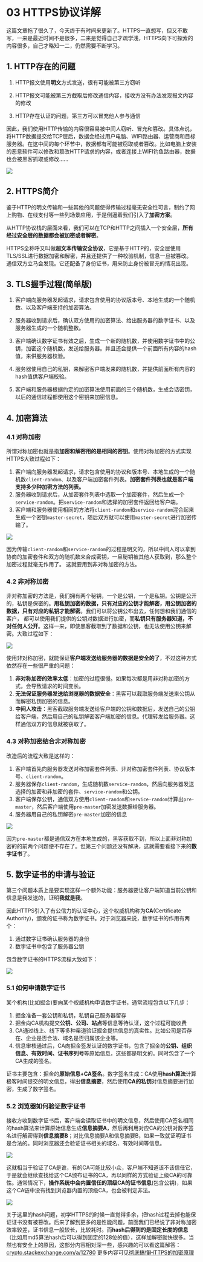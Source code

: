 # 03 HTTPS协议详解

这篇文章拖了很久了，今天终于有时间来更新了。HTTPS一直想写，但又不敢写，一来是最近时间不是很多，二来是觉得自己才疏学浅，HTTPS向下可探索的内容很多，自己才略知一二，仍然需要不断学习。

## 1. HTTP存在的问题

1. HTTP报文使用**明文**方式发送，很有可能被第三方窃听

2. HTTP报文可能被第三方截取后修改通信内容，接收方没有办法发现报文内容的修改
3. HTTP存在认证的问题，第三方可以冒充他人参与通信

因此，我们使用HTTP传输的内容很容易被中间人窃听、冒充和篡改。具体点说，将HTTP数据提交给TCP层后，数据会经过用户电脑、WIFI路由器、运营商和目标服务器。在这中间的每个环节中，数据都有可能被窃取或者篡改。比如电脑上安装的恶意软件可以修改和篡改HTTP请求的内容，或者连接上WIFI钓鱼路由器，数据也会被黑客抓取或修改......

![](https://github.com/cuifanfan/Blogs/blob/master/brower/00%20%E6%B5%8F%E8%A7%88%E5%99%A8%E4%B8%AD%E7%9A%84%E7%BD%91%E7%BB%9C/images/03-1.png)

## 2. HTTPS简介

鉴于HTTP的明文传输和一些其他的问题使得传输过程毫无安全性可言，制约了网上购物、在线支付等一些列场景应用，于是倒逼着我们引入了**加密方案**。

从HTTP协议栈的层面来看，我们可以在TCP和HTTP之间插入一个安全层，**所有经过安全层的数据都会被加密或者解密**。

HTTPS全称呼又叫做**超文本传输安全协议**，它是基于HTTP的，安全层使用TLS/SSL进行数据加密和解密，并且还提供了一种校验机制，信息一旦被篡改。通信双方立马会发现。它还配备了身份证书，用来防止身份被冒充的情况出现。

## 3. TLS握手过程(简单版)

1. 客户端向服务器发起请求，请求包含使用的协议版本号、本地生成的一个随机数、以及客户端支持的加密算法。
2. 服务器收到请求后，确认双方使用的加密算法、给出服务器的数字证书、以及服务器生成的一个随机整数。

3. 客户端确认数字证书有效之后，生成一个新的随机数，并使用数字证书中的公钥，加密这个随机数，发送给服务器。并且还会提供一个前面所有内容的hash值，来供服务器校验。
4. 服务器使用自己的私钥，来解密客户端发来的随机数，并提供前面所有内容的hash值供客户端校验。
5. 客户端和服务器根据约定的加密算法使用前面的三个随机数，生成会话密钥，以后的通信过程都使用这个密钥来加密信息。

## 4. 加密算法

### 4.1 对称加密

所谓对称加密也就是指**加密和解密用的是相同的密钥**。使用对称加密的方式实现HTTPS大致过程如下：

1. 客户端向服务器发起请求，请求包含使用的协议和版本号、本地生成的一个随机数`client-random`、以及客户端加密套件列表。**加密套件列表也就是客户端支持多少种加密方法的列表。**
2. 服务器收到请求后，从加密套件列表中选取一个加密套件，然后生成一个`service-random`。把`service-random`和选择的加密套件返回给客户端。
3. 客户端和服务器使用相同的方法将`client-random`和`service-random`混合起来生成一个密钥`master-secret`，随后双方就可以使用`master-secret`进行加密传输了。

![](https://github.com/cuifanfan/Blogs/blob/master/brower/00%20%E6%B5%8F%E8%A7%88%E5%99%A8%E4%B8%AD%E7%9A%84%E7%BD%91%E7%BB%9C/images/03-2.png)

因为传输`client-random`和`service-random`的过程是明文的，所以中间人可以拿到协商的加密套件和双方的随机数来合成密钥，一旦秘钥被其他人获取到，那么整个加密过程就毫无作用了。 这就要用到非对称加密的方法。

### 4.2 非对称加密

非对称加密的方法是，我们拥有两个秘钥，一个是公钥，一个是私钥。公钥是公开的，私钥是保密的。**用私钥加密的数据，只有对应的公钥才能解密，用公钥加密的数据，只有对应的私钥才能解密**。我们可以将公钥公布出去，任何想和我们通信的客户， 都可以使用我们提供的公钥对数据进行加密，而**私钥只有服务器知道，不对任何人公开**。这样一来，即使黑客截取到了数据和公钥，也无法使用公钥来解密。大致过程如下：

![](https://github.com/cuifanfan/Blogs/blob/master/brower/00%20%E6%B5%8F%E8%A7%88%E5%99%A8%E4%B8%AD%E7%9A%84%E7%BD%91%E7%BB%9C/images/03-3.png)

使用非对称加密，就能保证**客户端发送给服务器的数据是安全的了**，不过这种方式依然存在一些很严重的问题：

1. **非对称加密的效率太低**：加密的过程很慢。如果每次都是用非对称加密的方式，会导致请求的时间变长。
2. **无法保证服务器发送给浏览器的数据安全**：黑客可以截取服务端发送来公钥从而解密私钥加密的信息。
3. **中间人攻击**：黑客截取服务端发送给客户端的公钥和数据后，发送自己的公钥给客户端，然后用自己的私钥解密客户端加密的信息。代理转发给服务器。这样通信双方的信息就被窃取了。

### 4.3 对称加密结合非对称加密

改造后的流程大致是这样的：

1. 客户端首先向服务器发送对称加密套件列表、非对称加密套件列表、协议版本号、`client-random`。
2. 服务器保存`client-random`，生成随机数`service-random`，然后向服务器发送选择的加密和非加密的套件、`service-random`和公钥。
3. 客户端保存公钥，通信双方使用`client-random`和`service-random`计算出`pre-master`，然后客户端使用`pre-master`加密发送数据给服务器。
4. 服务器用自己的私钥解密`pre-master`加密的信息

![](https://github.com/cuifanfan/Blogs/blob/master/brower/00%20%E6%B5%8F%E8%A7%88%E5%99%A8%E4%B8%AD%E7%9A%84%E7%BD%91%E7%BB%9C/images/03-4.png)

因为`pre-master`都是通信双方在本地生成的，黑客获取不到，所以上面非对称加密的的前两个问题便不存在了。但第三个问题还没有解决，这就需要看接下来的**数字证书**了。

## 5. 数字证书的申请与验证

第三个问题本质上是要实现这样一个额外功能：服务器要让客户端知道当前公钥和信息是我发送的，证明**我就是我**。

因此HTTPS引入了有公信力的认证中心，这个权威机构称为**CA**(Certificate Authority)，颁发的证书称为数字证书。对于浏览器来说，数字证书的作用有两个：

1. 通过数字证书确认服务器的身份
2. 数字证书中包含了服务器公钥

包含数字证书的HTTPS流程大致如下：

![](https://github.com/cuifanfan/Blogs/blob/master/brower/00%20%E6%B5%8F%E8%A7%88%E5%99%A8%E4%B8%AD%E7%9A%84%E7%BD%91%E7%BB%9C/images/03-5.png)

### 5.1 如何申请数字证书

某个机构(比如掘金)要向某个权威机构申请数字证书，通常流程包含以下几步：

1. 掘金准备一套公钥和私钥，私钥自己服务器留存
2. 掘金向CA机构提交**公钥、公司、站点**等信息等待认证，这个过程可能收费
3. CA通过线上、线下等多种渠道验证掘金提供信息的真实性。比如公司是否存在、企业是否合法、域名是否归属该企业等。
4. 信息审核通过后，CA向掘金签发认证的数字证书，包含了掘金的**公钥、组织信息、有效时间、证书序列号**等原始信息，这些都是明文的。同时包含了一个CA生成的签名。

证书主要包含：掘金的**原始信息+CA签名**。数字签名生成：CA使用**hash算法**计算极客时间提交的明文信息，得出**信息摘要**，然后使用**CA的私钥**对信息摘要进行加密，生成了数字签名。

### 5.2 浏览器如何验证数字证书

接收方收到数字证书后，客户端会读取证书中的明文信息，然后使用CA签名相同的hash算法来计算原始信息生成**信息摘要A**，然后再利用对应CA的公钥对数字签名进行解密得到**信息摘要B**；对比信息摘要A和信息摘要B，如果一致就证明证书是合法的。同时浏览器还会验证证书相关的域名、有效时间等信息。

![](https://github.com/cuifanfan/Blogs/blob/master/brower/00%20%E6%B5%8F%E8%A7%88%E5%99%A8%E4%B8%AD%E7%9A%84%E7%BD%91%E7%BB%9C/images/03-6.png)

这就相当于验证了CA是谁，有的CA可能比较小众，客户端不知道该不该信任它，于是就会继续查找给这个CA颁布证书的CA，再以同样的方式验证上级CA的可靠性。通常情况下，**操作系统中会内置信任的顶级CA的证书信息**(包含公钥)，如果这个CA链中没有找到浏览器内置的顶级CA，也会被判定非法。

![](https://github.com/cuifanfan/Blogs/blob/master/brower/00%20%E6%B5%8F%E8%A7%88%E5%99%A8%E4%B8%AD%E7%9A%84%E7%BD%91%E7%BB%9C/images/03-7.png)

关于这里的hash问题，初学HTTPS的时候一直觉得多余，把hash过程去掉也能保证证书没有被篡改。后来了解到更多的是性能问题，前面我们已经说了非对称加密效率较差，证书信息一般较长，比较耗时。而**hash后得到的是固定长度的信息**（比如用md5算法hash后可以得到固定的128位的值），这样加解密就快很多。当然也有安全上的原因，这部分内容相对深一些，感兴趣的可以看这篇解答：[crypto.stackexchange.com/a/12780](https://link.zhihu.com/?target=https%3A//link.juejin.im/%3Ftarget%3Dhttps%3A%2F%2Fcrypto.stackexchange.com%2Fa%2F12780)  更多内容可见[彻底搞懂HTTPS的加密原理](https://zhuanlan.zhihu.com/p/43789231)

